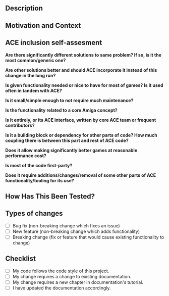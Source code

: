<!--- Use this only if you've created new ACE component (manager, util, etc.). Please provide a name of your newly created ACE component in title of pull request. -->

## Description
<!--- Describe your changes in few sentences. If your pull request is related to an issue, please put `Closes #issueNumber` or `Related to #issueNumber` sentence here. -->

## Motivation and Context
<!--- Why is this change required? What problem does it solve? -->

## ACE inclusion self-assesment
<!--- It's most likely that we'll include your code in ACE's codebase anyway, however please take a few minutes to answer following questions, which will allow making more conscious decision. -->

**Are there significantly different solutions to same problem? If so, is it the most common/generic one?**

<!--- Please answer here -->

**Are other solutions better and should ACE incorporate it instead of this change in the long run?**

<!--- Please answer here -->

**Is given functionality needed or nice to have for most of games? Is it used often in tandem with ACE?**

<!--- Please answer here -->

**Is it small/simple enough to not require much maintenance?**

<!--- Please answer here -->

**Is the functionality related to a core Amiga concept?**

<!--- Please answer here -->

**Is it entirely, or its ACE interface, written by core ACE team or frequent contributors?**

<!--- Please answer here -->

**Is it a building block or dependency for other parts of code? How much coupling there is between this part and rest of ACE code?**

<!--- Please answer here -->

**Does it allow making significantly better games at reasonable performance cost?**

<!--- Please answer here -->

**Is most of the code first-party?**

<!--- Please answer here -->

**Does it require additions/changes/removal of some other parts of ACE functionality/tooling for its use?**

<!--- Please answer here -->

## How Has This Been Tested?
<!--- Please describe in detail how you tested your changes. -->
<!--- Especially point out in which productions it was used so far -->

## Types of changes
<!--- What types of changes does your code introduce? Put an `x` in all the boxes that apply: -->
- [ ] Bug fix (non-breaking change which fixes an issue)
- [ ] New feature (non-breaking change which adds functionality)
- [ ] Breaking change (fix or feature that would cause existing functionality to change)

## Checklist
<!--- Go over all the following points, and put an `x` in all the boxes that apply. -->
<!--- If you're unsure about any of these, don't hesitate to ask. We're here to help! -->
- [ ] My code follows the code style of this project.
- [ ] My change requires a change to existing documentation.
- [ ] My change requires a new chapter in documentation's tutorial.
- [ ] I have updated the documentation accordingly.
